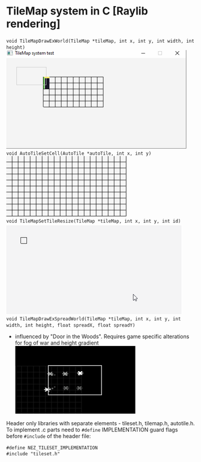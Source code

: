 # TileMap system in C [Raylib rendering]

`void TileMapDrawExWorld(TileMap *tileMap, int x, int y, int width, int height)`    
![Preview GIF](https://github.com/nezvers/GameSystemsInC/raw/master/TileMapSystem/Example/Resource/Preview.gif)    
`void AutoTileSetCell(AutoTile *autoTile, int x, int y)`    
![autotile](https://github.com/nezvers/GameSystemsInC/raw/master/TileMapSystem/Example/Resource/Preview_autotile.gif)     
`void TileMapSetTileResize(TileMap *tileMap, int x, int y, int id)`    
![resize](https://github.com/nezvers/GameSystemsInC/raw/master/TileMapSystem/Example/Resource/Preview_TileMap_resize.gif)    
`void TileMapDrawExSpreadWorld(TileMap *tileMap, int x, int y, int width, int height, float spreadX, float spreadY)`    
- influenced by "Door in the Woods". Requires game specific alterations for fog of war and height gradient    
![spread](https://github.com/nezvers/GameSystemsInC/raw/master/TileMapSystem/Example/Resource/Preview_TileMap_spread.gif)    
    
Header only libraries with separate elements - tileset.h, tilemap.h, autotile.h.
To implement .c parts need to `#define` IMPLEMENTATION guard flags before `#include` of the header file:    
```
#define NEZ_TILESET_IMPLEMENTATION
#include "tileset.h"
```


